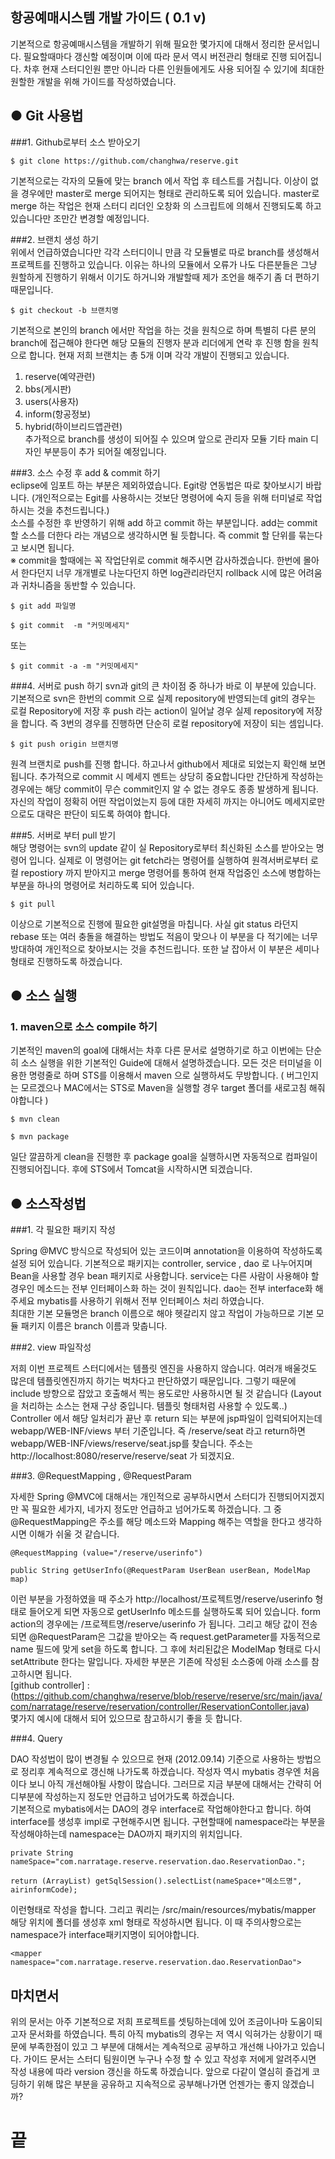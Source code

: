 항공예매시스템 개발 가이드 ( 0.1 v)
----  
  
기본적으로 항공예매시스템을 개발하기 위해 필요한 몇가지에 대해서 정리한 문서입니다. 필요할때마다 갱신할 예정이며 이에 따라 문서 역시 버전관리 형태로 진행 되어집니다. 차후 현재 스터디인원 뿐만 아니라 다른 인원들에게도 사용 되어질 수 있기에 최대한 원할한 개발을 위해 가이드를 작성하였습니다.  

## ● Git 사용법 

###1. Github로부터 소스 받아오기  
```
$ git clone https://github.com/changhwa/reserve.git  
```  

기본적으로는 각자의 모듈에 맞는 branch 에서 작업 후 테스트를 거칩니다. 이상이 없을 경우에만 master로 merge 되어지는 형태로 관리하도록 되어 있습니다. master로 merge 하는 작업은 현재 스터디 리더인 오창화 의 스크립트에 의해서 진행되도록 하고 있습니다만 조만간 변경할 예정입니다.  

###2. 브랜치 생성 하기  
위에서 언급하였습니다만 각각 스터디이니 만큼 각 모듈별로 따로 branch를 생성해서 프로젝트를 진행하고 있습니다. 이유는 하나의 모듈에서 오류가 나도 다른분들은 그냥 원할하게 진행하기 위해서 이기도 하거니와 개발할때 제가 조언을 해주기 좀 더 편하기 때문입니다.  

```  
$ git checkout -b 브랜치명
```  

기본적으로 본인의 branch 에서만 작업을 하는 것을 원칙으로 하며 특별히 다른 분의 branch에 접근해야 한다면 해당 모듈의 진행자 분과 리더에게 연락 후 진행 함을 원칙으로 합니다. 현재 저희 브랜치는 총 5개 이며 각각 개발이 진행되고 있습니다.  
1. reserve(예약관련)   
2. bbs(게시판)    
3. users(사용자)    
4. inform(항공정보)    
5. hybrid(하이브리드앱관련)  
추가적으로 branch를 생성이 되어질 수 있으며 앞으로 관리자 모듈 기타 main 디자인 부분등이 추가 되어질 예정입니다.  

###3. 소스 수정 후 add & commit 하기  
eclipse에 임포트 하는 부분은 제외하였습니다. Egit랑 연동법은 따로 찾아보시기 바랍니다. (개인적으로는 Egit를 사용하시는 것보단 명령어에 숙지 등을 위해 터미널로 작업하시는 것을 추천드립니다.)  
소스를 수정한 후 반영하기 위해 add 하고 commit 하는 부분입니다. add는 commit 할 소스를 더한다 라는 개념으로 생각하시면 될 듯합니다. 즉 commit 할 단위를 묶는다고 보시면 됩니다.  
※ commit을 할때에는 꼭 작업단위로 commit 해주시면 감사하겠습니다. 한번에 몰아서 한다던지 너무 개개별로 나눈다던지 하면 log관리라던지 rollback 시에 많은 어려움과 귀차니즘을 동반할 수 있습니다.  

```  
$ git add 파일명 
```  
```
$ git commit  -m "커밋메세지"
```

또는   

```
$ git commit -a -m "커밋메세지"
```  

###4. 서버로 push 하기
svn과 git의 큰 차이점 중 하나가 바로 이 부분에 있습니다. 기본적으로 svn은 한번의 commit 으로 실제 repository에 반영되는데 git의 경우는 로컬 Repository에 저장 후 push 라는 action이 일어날 경우 실제 repository에 저장을 합니다. 즉 3번의 경우를 진행하면 단순히 로컬 repository에 저장이 되는 셈입니다.  

```
$ git push origin 브랜치명
```  

원격 브랜치로 push를 진행 합니다. 하고나서 github에서 제대로 되었는지 확인해 보면 됩니다. 추가적으로 commit 시 메세지 멘트는 상당히 중요합니다만 간단하게 작성하는 경우에는 해당 commit이 무슨 commit인지 알 수 없는 경우도 종종 발생하게 됩니다. 자신의 작업이 정확히 어떤 작업이었는지 등에 대한 자세히 까지는 아니어도 메세지로만으로도 대략은 판단이 되도록 하여야 합니다.  

###5. 서버로 부터 pull 받기  
해당 명령어는 svn의 update 같이 실 Repository로부터 최신화된 소스를 받아오는 명령어 입니다. 실제로 이 명령어는 git fetch라는 명령어를 실행하여 원격서버로부터 로컬 repostiory 까지 받아지고 merge 명령어를 통하여 현재 작업중인 소스에 병합하는 부분을 하나의 명령어로 처리하도록 되어 있습니다.  

```
$ git pull
```  

이상으로 기본적으로 진행에 필요한 git설명을 마칩니다. 사실 git status 라던지 rebase 또는 여러 충돌을 해결하는 방법도 적음이 맞으나 이 부분을 다 적기에는 너무 방대하여 개인적으로 찾아보시는 것을 추천드립니다. 또한 날 잡아서 이 부분은 세미나 형태로 진행하도록 하겠습니다.  



## ● 소스 실행


### 1. maven으로 소스 compile 하기  

기본적인 maven의 goal에 대해서는 차후 다른 문서로 설명하기로 하고 이번에는 단순히 소스 실행을 위한 기본적인 Guide에 대해서 설명하겠습니다. 모든 것은 터미널을 이용한 명령줄로 하며 STS를 이용해서 maven 으로 실행하셔도 무방합니다. ( 버그인지는 모르겠으나 MAC에서는 STS로 Maven을 실행할 경우 target 폴더를 새로고침 해줘야합니다 )  

```
$ mvn clean 
```  
```
$ mvn package
```  

일단 깔끔하게  clean을 진행한 후 package goal을 실행하시면 자동적으로 컴파일이 진행되어집니다. 후에 STS에서 Tomcat을 시작하시면 되겠습니다.  
  

## ● 소스작성법  
  
###1. 각 필요한 패키지 작성  

Spring @MVC 방식으로 작성되어 있는 코드이며 annotation을 이용하여 작성하도록 설정 되어 있습니다. 기본적으로 패키지는 controller, service , dao 로 나누어지며 Bean을 사용할 경우 bean 패키지로 사용합니다. service는 다른 사람이 사용해야 할 경우인 메소드는 전부 인터페이스화 하는 것이 원칙입니다. dao는 전부 interface화 해주세요 mybatis를 사용하기 위해서 전부 인터페이스 처리 하였습니다.  
최대한 기본 모듈명은 branch 이름으로 해야 헷갈리지 않고 작업이 가능하므로 기본 모듈 패키지 이름은 branch 이름과 맞춥니다.  

###2. view 파일작성  

저희 이번 프로젝트 스터디에서는 템플릿 엔진을 사용하지 않습니다. 여러개 배울것도 많은데 템플릿엔진까지 하기는 벅차다고 판단하였기 때문입니다. 그렇기 때문에 include 방향으로 잡았고 호출해서 찍는 용도로만 사용하시면 될 것 같습니다 (Layout을 처리하는 소스는 현재 구상 중입니다. 템플릿 형태처럼 사용할 수 있도록..)  
Controller 에서 해당 일처리가 끝난 후 return 되는 부분에 jsp파일이 입력되어지는데 webapp/WEB-INF/views 부터 기준입니다. 즉 /reserve/seat 라고 return하면 webapp/WEB-INF/views/reserve/seat.jsp를 찾습니다. 주소는 http://localhost:8080/reserve/reserve/seat 가 되겠지요.  

###3. @RequestMapping   , @RequestParam

자세한 Spring @MVC에 대해서는 개인적으로 공부하시면서 스터디가 진행되어지겠지만 꼭 필요한 세가지, 네가지 정도만 언급하고 넘어가도록 하겠습니다. 그 중 @RequestMapping은 주소를 해당 메소드와 Mapping 해주는 역할을 한다고 생각하시면 이해가 쉬울 것 같습니다.   

```
@RequestMapping (value="/reserve/userinfo")
```  
```  
public String getUserInfo(@RequestParam UserBean userBean, ModelMap map)
```  

이런 부분을 가정하였을 때 주소가 http://localhost/프로젝트명/reserve/userinfo 형태로 들어오게 되면 자동으로 getUserInfo 메소드를 실행하도록 되어 있습니다. form action의 경우에는 /프로젝트명/reserve/userinfo 가 됩니다. 그리고 해당 값이 전송되면 @RequestParam은 그값을 받아오는 즉 request.getParameter를 자동적으로 name 필드에 맞게 set을 하도록 합니다. 그 후에 처리된값은 ModelMap 형태로 다시 setAttribute 한다는 말입니다. 자세한 부분은 기존에 작성된 소스중에 아래 소스를 참고하시면 됩니다.  
[github controller] : (https://github.com/changhwa/reserve/blob/reserve/reserve/src/main/java/com/narratage/reserve/reservation/controller/ReservationContoller.java)  
몇가지 예시에 대해서 되어 있으므로 참고하시기 좋을 듯 합니다.  

###4. Query  

DAO 작성법이 많이 변경될 수 있으므로 현재 (2012.09.14) 기준으로 사용하는 방법으로 정리후 계속적으로 갱신해 나가도록 하겠습니다. 작성자 역시 mybatis 경우엔 처음이다 보니 아직 개선해야될 사항이 많습니다. 그러므로 지금 부분에 대해서는 간략히 어디부분에 작성하는지 정도만 언급하고 넘어가도록 하겠습니다.  
기본적으로 mybatis에서는 DAO의 경우 interface로 작업해야한다고 합니다. 하여 interface를 생성후 impl로 구현해주시면 됩니다. 구현할때에 namespace라는 부분을 작성해야하는데 namespace는 DAO까지 패키지의 위치입니다.  

```
private String nameSpace="com.narratage.reserve.reservation.dao.ReservationDao.";
```  
```
return (ArrayList) getSqlSession().selectList(nameSpace+"메소드명", airinformCode);
```  

이런형태로 작성을 합니다. 그리고 쿼리는 /src/main/resources/mybatis/mapper 해당 위치에 폴더를 생성후 xml 형태로 작성하시면 됩니다. 이 때 주의사항으로는 namespace가 interface패키지명이 되어야합니다.  

```
<mapper namespace="com.narratage.reserve.reservation.dao.ReservationDao">
```  


## 마치면서  

위의 문서는 아주 기본적으로 저희 프로젝트를 셋팅하는데에 있어 조금이나마 도움이되고자 문서화를 하였습니다. 특히 아직 mybatis의 경우는 저 역시 익혀가는 상황이기 때문에 부족한점이 있고 그 부분에 대해서는 계속적으로 공부하고 개선해 나아가고 있습니다. 가이드 문서는 스터디 팀원이면 누구나 수정 할 수 있고 작성후 저에게 알려주시면 작성 내용에 따라 version 갱신을 하도록 하겠습니다. 앞으로 다같이 열심히 즐겁게 코딩하기 위해 많은 부분을 공유하고 지속적으로 공부해나가면 언젠가는 좋지 않겠습니까?  


# 끝




